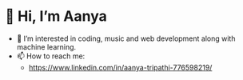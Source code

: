 # 👋 Hi, I’m Aanya
- 👀 I’m interested in coding, music and web development along with machine learning.
- 📫 How to reach me:
  - https://www.linkedin.com/in/aanya-tripathi-776598219/
    

<!---
aanyatr/aanyatr is a ✨ special ✨ repository because its `README.md` (this file) appears on your GitHub profile.
You can click the Preview link to take a look at your changes.
--->
